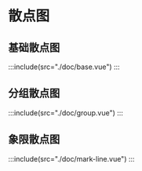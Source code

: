 # 散点图

## 基础散点图

:::include(src="./doc/base.vue")
:::

## 分组散点图

:::include(src="./doc/group.vue")
:::

## 象限散点图

:::include(src="./doc/mark-line.vue")
:::
